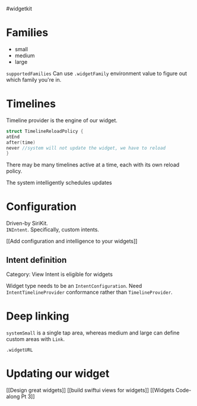 #widgetkit 
# Families
* small
* medium
* large

`supportedFamilies`
Can use `.widgetFamily` environment value to figure out which family you're in.


# Timelines
Timeline provider is the engine of our widget.

```swift
struct TimelineReloadPolicy {
atEnd 
after(time)
never //system will not update the widget, we have to reload
}
```

There may be many timelines active at a time, each with its own reload policy.

The system intelligently schedules updates
# Configuration
Driven-by SiriKit.  
`INIntent`.  Specifically, custom intents.

[[Add configuration and intelligence to your widgets]]

## Intent definition
Category: View
Intent is eligible for widgets

Widget type needs to be an `IntentConfiguration`.
Need `IntentTimelineProvider` conformance rather than `TimelineProvider`.

# Deep linking
`systemSmall` is a single tap area, whereas medium and large can define custom areas with `Link`.

`.widgetURL`

# Updating our widget

[[Design great widgets]]
[[build swiftui views for widgets]]
[[Widgets Code-along Pt 3]]


